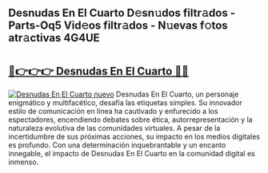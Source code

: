 ## Desnudas En El Cuarto D𝚎sn𝚞dos filtr𝚊dos - Parts-Oq5 Vid𝚎os filtr𝚊dos - N𝚞evas f𝚘tos atr𝚊ctivas 4G4UE

# <h2><a href="http://mb4n73.tromn.icu/?c=Desnudas+En+El+Cuarto">🔗👉👉👉 Desnudas En El Cuarto 🔗🔗</a></h2>

[![Desnudas En El Cuarto nuevo](https://i.imgur.com/pEAQMta.gif)](http://mb4n73.tromn.icu/?c=Desnudas+En+El+Cuarto)
Desnudas En El Cuarto, un personaje enigmático y multifacético, desafía las etiquetas simples. Su innovador estilo de comunicación en línea ha cautivado y enfurecido a los espectadores, encendiendo debates sobre ética, autorrepresentación y la naturaleza evolutiva de las comunidades virtuales. A pesar de la incertidumbre de sus próximas acciones, su impacto en los medios digitales es profundo. Con una determinación inquebrantable y un encanto innegable, el impacto de Desnudas En El Cuarto en la comunidad digital es inmenso.
